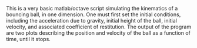 This is a very basic matlab/octave script simulating the kinematics of a bouncing ball, in one dimension. One must first set the initial conditions, including the acceleration due to gravity, initial height of the ball, initial velocity, and associated coefficient of restitution. The output of the program are two plots describing the position and velocity of the ball as a function of time, until it stops.



